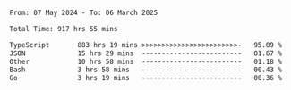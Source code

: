 
<!--START_SECTION:waka-->

```txt
From: 07 May 2024 - To: 06 March 2025

Total Time: 917 hrs 55 mins

TypeScript       883 hrs 19 mins >>>>>>>>>>>>>>>>>>>>>>>>-   95.09 %
JSON             15 hrs 29 mins  -------------------------   01.67 %
Other            10 hrs 58 mins  -------------------------   01.18 %
Bash             3 hrs 58 mins   -------------------------   00.43 %
Go               3 hrs 19 mins   -------------------------   00.36 %
```

<!--END_SECTION:waka-->

<!--

### Hi there 👋
**Iam-cesar/Iam-cesar** is a ✨ _special_ ✨ repository because its `README.md` (this file) appears on your GitHub profile.

Here are some ideas to get you started:

- 🔭 I’m currently working on ...
- 🌱 I’m currently learning ...
- 👯 I’m looking to collaborate on ...
- 🤔 I’m looking for help with ...
- 💬 Ask me about ...
- 📫 How to reach me: ...
- 😄 Pronouns: ...
- ⚡ Fun fact: ...
-->
